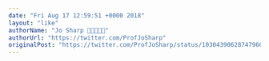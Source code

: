 ```yaml
---
date: "Fri Aug 17 12:59:51 +0000 2018"
layout: "like"
authorName: "Jo Sharp 🏴󠁧󠁢󠁳󠁣󠁴󠁿🇪🇺🏳️‍🌈"
authorUrl: "https://twitter.com/ProfJoSharp"
originalPost: "https://twitter.com/ProfJoSharp/status/1030439062874796032"
---
```

